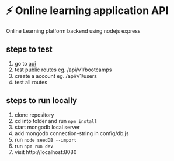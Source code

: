 # ⚡ Online learning application API

Online Learning platform backend using nodejs express

## steps to test

1. go to [api](http://online-learning-api.ap-south-1.elasticbeanstalk.com/)
2. test public routes eg. /api/v1/bootcamps
3. create a account eg. /api/v1/users
4. test all routes

## steps to run locally

1. clone repository
2. cd into folder and run `npm install`
3. start mongodb local server
4. add mongodb connection-string in config/db.js
5. run `node seedDB --import`
6. run `npm run dev`
7. visit http://localhost:8080
